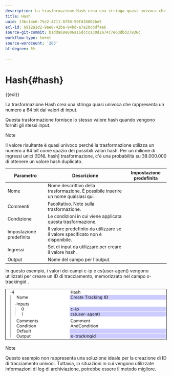 ```yaml
---
description: La trasformazione Hash crea una stringa quasi univoca che rappresenta un numero a 64 bit dai valori di input.
title: Hash
uuid: 13bc14e6-75e2-4711-8f98-50fd18802be5
exl-id: 6912a1d2-9ae8-42ba-94bd-a7a28cbdfae6
source-git-commit: b1dda69a606a16dccca30d2a74c7e63dbd27936c
workflow-type: tm+mt
source-wordcount: '203'
ht-degree: 5%

---
```


# Hash{#hash}

{{eol}}

La trasformazione Hash crea una stringa quasi univoca che rappresenta un numero a 64 bit dai valori di input.

Questa trasformazione fornisce lo stesso valore hash quando vengono forniti gli stessi input.

>[!NOTE]
>
>Il valore risultante è quasi univoco perché la trasformazione utilizza un numero a 64 bit come spazio dei possibili valori hash. Per un milione di ingressi unici [!DNL hash] trasformazione, c&#39;è una probabilità su 38.000.000 di ottenere un valore hash duplicato.

| Parametro | Descrizione | Impostazione predefinita |
|---|---|---|
| Nome | Nome descrittivo della trasformazione. È possibile inserire un nome qualsiasi qui. |  |
| Commenti | Facoltativo. Note sulla trasformazione. |  |
| Condizione | Le condizioni in cui viene applicata questa trasformazione. |  |
| Impostazione predefinita | Il valore predefinito da utilizzare se il valore specificato non è disponibile. |  |
| Ingressi | Set di input da utilizzare per creare il valore hash. |  |
| Output | Nome del campo per l&#39;output. |  |

In questo esempio, i valori dei campi c-ip e cs(user-agent) vengono utilizzati per creare un ID di tracciamento, memorizzato nel campo x-trackingid .

![](assets/cfg_TransformationType_Hash.png)

>[!NOTE]
>
>Questo esempio non rappresenta una soluzione ideale per la creazione di ID di tracciamento univoci. Tuttavia, in situazioni in cui vengono utilizzate informazioni di log di archiviazione, potrebbe essere il metodo migliore.
